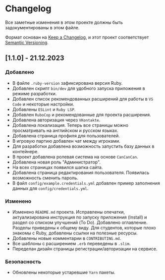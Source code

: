 
# Changelog

Все заметные изменения в этом проекте должны быть задокументированы в этом файле.

Формат основан на [Keep a Changelog](https://keepachangelog.com/en/1.0.0/),
и этот проект соответствует [Semantic Versioning](https://semver.org/spec/v2.0.0.html).

## [1.1.0] - 21.12.2023

### Добавлено

- В файле `.ruby-version` зафиксирована версия Ruby.
- Добавлен скрипт `bin/dev` для удобного запуска приложения в режиме разработки.
- Добавлен список рекомендованных расширений для работы в `VS Code` и некоторые настройки.
- Добавлены `ESLint` и `Ruby LSP`.
- Добавлен `RuboCop` и рекомендованные для проекта расширения.
- Добавлена авторизация через `VKontakte`.
- Добавлена локализация. Теперь все страницы можно просматривать на английском и русском языках.
- Добавлена страница профиля для пользователей.
- В игровую партию добавлен чат между игроками.
- Для разработки добавлена возможность запустить базу данных в контейнере.
- В проект добавлена ролевая система на основе `CanCanCan`.
- Добавлена новая роль "Администратор".
- На всех страницах появился шапка сайта.
- Добавлена страница редактирования пользователя. Появилась возможность сменить пароль.
- В файл `config/example.credentials.yml` добавлен пример заполнения данных для `config/credentials.yml`.

### Изменено

- Изменено `README.md` проекта. Исправлены опечатки, актуализирована инструкция по запуску приложения (Install) и раздел со списком улучшений (To Do). Добавлено оглавление. Разделы приведены к общему виду. Для студентов, которые плохо знакомы с Ruby, добавлены ссылки на полезные ресурсы.
- Добавлены новые комментарии в `CONTRIBUTING.md`.
- Все шаблоны с расширением `.erb` переведены в `.slim`.
- Переделан дизайн страницы регистрации/авторизации на сервисе.

### Безопасность

- Обновлены некоторые устаревшие `Yarn` пакеты.

